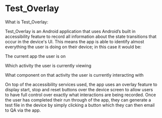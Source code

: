 # Test_Overlay
What is Test_Overlay:

Test_Overlay is an Android application that uses Android’s built in accessibility feature to record all information about the state transitions that occur in the device's UI. This means the app is able to identify almost everything the user is doing on their device;  in this case it would be: 

The current app the user is on  

Which activity the user is currently viewing 

What component on that activity the user is currently interacting with

On top of the accessibility services used, the app uses an overlay feature to display start, stop and reset buttons over the device screen to allow users to have full control over exactly what interactions are being recorded. Once the user has completed their run through of the app, they can generate a test file in the device by simply clicking a button which they can then email to QA via the app.


